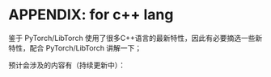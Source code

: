 # APPENDIX:  for c++ lang

鉴于 PyTorch/LibTorch 使用了很多C++语言的最新特性，因此有必要摘选一些新特性，配合 PyTorch/LibTorch 讲解一下；



预计会涉及的内容有（持续更新中）：

